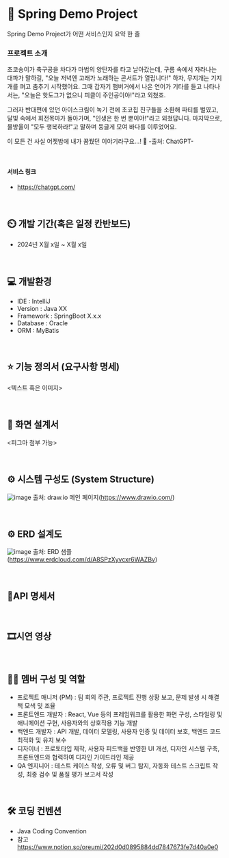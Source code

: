 # 🐧 Spring Demo Project 
Spring Demo Project가 어떤 서비스인지 요약 한 줄

### 프로젝트 소개 
초코송이가 축구공을 차다가 마법의 양탄자를 타고 날아갔는데, 구름 속에서 자라나는 대파가 말하길, "오늘 저녁엔 고래가 노래하는 콘서트가 열립니다!" 하자, 무지개는 기지개를 펴고 춤추기 시작했어요. 그때 갑자기 햄버거에서 나온 연어가 기타를 들고 나타나서는, "오늘은 핫도그가 없으니 피클이 주인공이야!"라고 외쳤죠.

그러자 반대편에 있던 아이스크림이 녹기 전에 초코칩 친구들을 소환해 파티를 벌였고, 달빛 속에서 회전목마가 돌아가며, "인생은 한 번 뿐이야!"라고 외쳤답니다. 마지막으로, 물방울이 "모두 행복하라!"고 말하며 둥글게 모여 바다를 이루었어요.

이 모든 건 사실 어젯밤에 내가 꿈꿨던 이야기라구요...! 💫  -출처: ChatGPT-

<br>

#### 서비스 링크 
* https://chatgpt.com/

<br>

## ⏲️ 개발 기간(혹은 일정 칸반보드)
* 2024년 X월 x일 ~ X월 x일

<br>

## 💻 개발환경
- IDE : IntelliJ
- Version : Java XX
- Framework : SpringBoot X.x.x
- Database : Oracle
- ORM : MyBatis

<br>


## ⭐ 기능 정의서 (요구사항 명세)
<텍스트 혹은 이미지>


<br>

## 💫 화면 설계서
<피그마 첨부 가능>

<br>

## ⚙️ 시스템 구성도 (System Structure)
![image](https://github.com/user-attachments/assets/da736feb-986a-41aa-b131-6f59f5d6cc05)
출처: draw.io 메인 페이지(https://www.drawio.com/)

<br>

## ⚙️ ERD 설계도 
![image](https://github.com/user-attachments/assets/6fb54335-7ca3-495b-8a49-297b870a93a7)
출처: ERD 샘플 (https://www.erdcloud.com/d/A8SPzXyvcxr6WAZBv)

<br>

## 🎈API 명세서

<br>

## 🎞시연 영상

<br>

## 👨‍💻 멤버 구성 및 역할 
- 프로젝트 매니저 (PM) : 팀 회의 주관, 프로젝트 진행 상황 보고, 문제 발생 시 해결책 모색 및 조율
- 프론트엔드 개발자 : React, Vue 등의 프레임워크를 활용한 화면 구성, 스타일링 및 애니메이션 구현, 사용자와의 상호작용 기능 개발
- 백엔드 개발자 : API 개발, 데이터 모델링, 사용자 인증 및 데이터 보호, 백엔드 코드 최적화 및 유지 보수
- 디자이너 : 프로토타입 제작, 사용자 피드백을 반영한 UI 개선, 디자인 시스템 구축, 프론트엔드와 협력하여 디자인 가이드라인 제공
- QA 엔지니어 : 테스트 케이스 작성, 오류 및 버그 탐지, 자동화 테스트 스크립트 작성, 최종 검수 및 품질 평가 보고서 작성

<br>

## 🛠 코딩 컨벤션 
- Java Coding Convention
- 참고 https://www.notion.so/oreumi/202d0d0895884dd7847673fe7d40a0e0

